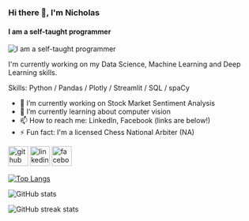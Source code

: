 ### Hi there 👋, I'm Nicholas
#### I am a self-taught programmer
![I am a self-taught programmer](https://arturssmirnovs.github.io/github-profile-readme-generator/images/banner.png)

I'm currently working on my Data Science, Machine Learning and Deep Learning skills.

Skills: Python / Pandas / Plotly / Streamlit / SQL / spaCy

- 🔭 I’m currently working on Stock Market Sentiment Analysis 
- 🌱 I’m currently learning about computer vision 
- 📫 How to reach me: LinkedIn, Facebook (links are below!) 
- ⚡ Fun fact: I'm a licensed Chess National Arbiter (NA) 


[<img src='https://cdn.jsdelivr.net/npm/simple-icons@3.0.1/icons/github.svg' alt='github' height='40'>](https://github.com/ndkma)  [<img src='https://cdn.jsdelivr.net/npm/simple-icons@3.0.1/icons/linkedin.svg' alt='linkedin' height='40'>](https://www.linkedin.com/in/nicholas-dykema/)  [<img src='https://cdn.jsdelivr.net/npm/simple-icons@3.0.1/icons/facebook.svg' alt='facebook' height='40'>](https://www.facebook.com/Nico-Dykema)  

[![Top Langs](https://github-readme-stats.vercel.app/api/top-langs/?username=ndkma)](https://github.com/anuraghazra/github-readme-stats)

![GitHub stats](https://github-readme-stats.vercel.app/api?username=ndkma&show_icons=true&count_private=true)  

![GitHub streak stats](https://streak-stats.demolab.com/?user=ndkma)  
